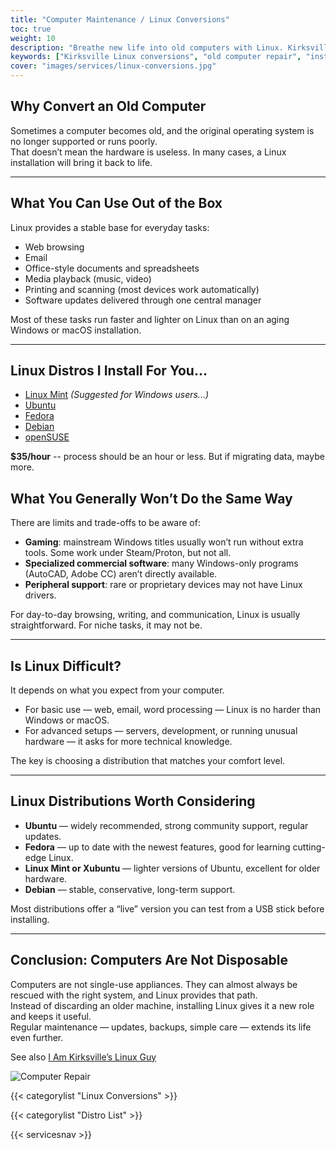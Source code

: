 ```yaml
---
title: "Computer Maintenance / Linux Conversions"
toc: true 
weight: 10
description: "Breathe new life into old computers with Linux. Kirksville-based installs, maintenance, and personal tutoring included."
keywords: ["Kirksville Linux conversions", "old computer repair", "install Linux", "computer maintenance", "Switchboard Tech Services Linux"]
cover: "images/services/linux-conversions.jpg"
---
```



## Why Convert an Old Computer

Sometimes a computer becomes old, and the original operating system is no longer supported or runs poorly.  
That doesn’t mean the hardware is useless. In many cases, a Linux installation will bring it back to life.

---

## What You Can Use Out of the Box

Linux provides a stable base for everyday tasks:

- Web browsing  
- Email  
- Office-style documents and spreadsheets  
- Media playback (music, video)  
- Printing and scanning (most devices work automatically)  
- Software updates delivered through one central manager  

Most of these tasks run faster and lighter on Linux than on an aging Windows or macOS installation.

---

## Linux Distros I Install For You... 

- [Linux Mint](/posts/linux-distros/linux-mint) *(Suggested for Windows users...)*
- [Ubuntu](/posts/linux-distros/ubuntu)
- [Fedora](/posts/linux-distros/fedora)
- [Debian](/posts/linux-distros/debian)
- [openSUSE](/posts/linux-distros/opensuse)

**$35/hour** -- process should be an hour or less. But if migrating data, maybe more.

## What You Generally Won’t Do the Same Way

There are limits and trade-offs to be aware of:

- **Gaming**: mainstream Windows titles usually won’t run without extra tools. Some work under Steam/Proton, but not all.  
- **Specialized commercial software**: many Windows-only programs (AutoCAD, Adobe CC) aren’t directly available.  
- **Peripheral support**: rare or proprietary devices may not have Linux drivers.  

For day-to-day browsing, writing, and communication, Linux is usually straightforward. For niche tasks, it may not be.

---

## Is Linux Difficult?

It depends on what you expect from your computer.  

- For basic use — web, email, word processing — Linux is no harder than Windows or macOS.  
- For advanced setups — servers, development, or running unusual hardware — it asks for more technical knowledge.  

The key is choosing a distribution that matches your comfort level.

---

## Linux Distributions Worth Considering

- **Ubuntu** — widely recommended, strong community support, regular updates.  
- **Fedora** — up to date with the newest features, good for learning cutting-edge Linux.  
- **Linux Mint or Xubuntu** — lighter versions of Ubuntu, excellent for older hardware.  
- **Debian** — stable, conservative, long-term support.  

Most distributions offer a “live” version you can test from a USB stick before installing.

---

## Conclusion: Computers Are Not Disposable

Computers are not single-use appliances. They can almost always be rescued with the right system, and Linux provides that path.  
Instead of discarding an older machine, installing Linux gives it a new role and keeps it useful.  
Regular maintenance — updates, backups, simple care — extends its life even further.

See also [I Am Kirksville’s Linux Guy](posts/kirksville-mo-linux-guy/)

![Computer Repair](/images/services/computer-repair.jpg)

{{< categorylist "Linux Conversions" >}}

{{< categorylist "Distro List" >}}

{{< servicesnav >}}